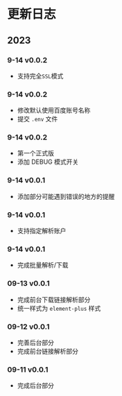 # 更新日志

## 2023

### 9-14 v0.0.2

- 支持完全`SSL`模式

### 9-14 v0.0.2

- 修改默认使用百度账号名称
- 提交 `.env` 文件

### 9-14 v0.0.2

- 第一个正式版
- 添加 DEBUG 模式开关

### 9-14 v0.0.1

- 添加部分可能遇到错误的地方的提醒

### 9-14 v0.0.1

- 支持指定解析账户

### 9-14 v0.0.1

- 完成批量解析/下载

### 09-13 v0.0.1

- 完成前台下载链接解析部分
- 统一样式为 `element-plus` 样式

### 09-12 v0.0.1

- 完善后台部分
- 完成前台链接解析部分

### 09-11 v0.0.1

- 完成后台部分
